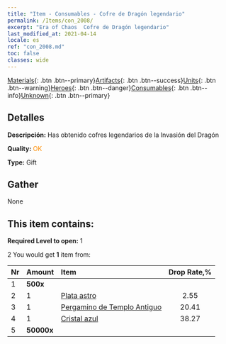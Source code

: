 ```yaml
---
title: "Item - Consumables - Cofre de Dragón legendario"
permalink: /Items/con_2008/
excerpt: "Era of Chaos  Cofre de Dragón legendario"
last_modified_at: 2021-04-14
locale: es
ref: "con_2008.md"
toc: false
classes: wide
---
```

 [Materials](/es/Items/){: .btn .btn--primary}[Artifacts](/es/Items/Artifacts/){: .btn .btn--success}[Units](/es/Items/Units/){: .btn .btn--warning}[Heroes](/es/Items/Heroes/){: .btn .btn--danger}[Consumables](/es/Items/Consumables/){: .btn .btn--info}[Unknown](/es/Items/Unknown/){: .btn .btn--primary}

## Detalles
 **Descripción:** Has obtenido  cofres legendarios de la Invasión del Dragón

 **Quality:** <span style="color: #FF8C00">OK</span>

 **Type:** Gift

## Gather

  None

## This item contains:

 **Required Level to open:** 1

 2 You would get **1** item  from:

  | Nr | Amount |     Item    | Drop Rate,% |
  |:---|:-------|:------------|:---------:|
  | 1 |  **500x** | <i class="fas fa-gem"/> |  | 0.51 | 
  | 2 | 1 | [Plata astro](/es/Items/con_969/) | 2.55 | 
  | 3 | 1 | [Pergamino de Templo Antiguo](/es/Items/con_697/) | 20.41 | 
  | 4 | 1 | [Cristal azul](/es/Items/con_716/) | 38.27 | 
  | 5 |  **50000x** | <i class="fas fa-coins"/> |  | 38.27 | 
